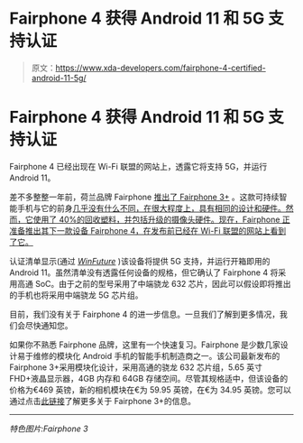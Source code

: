 # Fairphone 4 获得 Android 11 和 5G 支持认证

> 原文：<https://www.xda-developers.com/fairphone-4-certified-android-11-5g/>

# Fairphone 4 获得 Android 11 和 5G 支持认证

Fairphone 4 已经出现在 Wi-Fi 联盟的网站上，透露它将支持 5G，并运行 Android 11。

差不多整整一年前，荷兰品牌 Fairphone [推出了 Fairphone 3+](https://www.xda-developers.com/fairphone-3-dutch-brands-next-sustainable-smartphone/) 。这款可持续智能手机与它的前身[几乎没有什么不同，在很大程度上，具有相同的设计和硬件。然而，它使用了 40%的回收塑料，并包括升级的摄像头硬件。现在，Fairphone 正准备推出其下一款设备 Fairphone 4，在发布前已经在 Wi-Fi 联盟的网站上看到了它。](https://www.xda-developers.com/fairphone-3-replaceable-parts-snapdragon-632/)

认证清单显示(通过 [*WinFuture*](https://winfuture.de/news,124590.html) )该设备将提供 5G 支持，并运行开箱即用的 Android 11。虽然清单没有透露任何设备的规格，但它确认了 Fairphone 4 将采用高通 SoC。由于之前的型号采用了中端骁龙 632 芯片，因此可以假设即将推出的手机也将采用中端骁龙 5G 芯片组。

目前，我们没有关于 Fairphone 4 的进一步信息。一旦我们了解到更多情况，我们会尽快通知您。

如果你不熟悉 Fairphone 品牌，这里有一个快速复习。Fairphone 是少数几家设计易于维修的模块化 Android 手机的智能手机制造商之一。该公司最新发布的 Fairphone 3+采用模块化设计，采用高通的骁龙 632 芯片组，5.65 英寸 FHD+液晶显示器，4GB 内存和 64GB 存储空间。尽管其规格适中，但该设备的价格为€469 英镑，新的相机模块在€为 59.95 英镑，在€为 34.95 英镑。您可以通过点击[此链接](https://shop.fairphone.com/en/fairphone-3-plus)了解更多关于 Fairphone 3+的信息。

* * *

*特色图片:Fairphone 3*